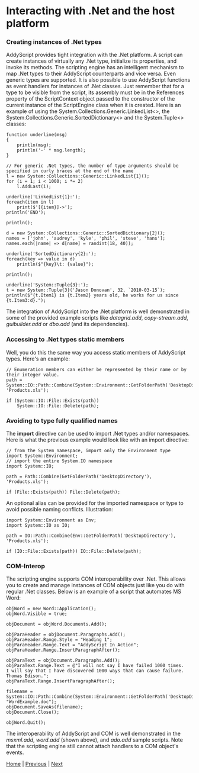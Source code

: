 # Interacting with .Net and the host platform

### Creating instances of .Net types

AddyScript provides tight integration with the .Net platform. A script can create instances of virtually any .Net type, initialize its properties, and invoke its methods. The scripting engine has an intelligent mechanism to map .Net types to their AddyScript counterparts and vice versa. Even generic types are supported. It is also possible to use AddyScript functions as event handlers for instances of .Net classes. Just remember that for a type to be visible from the script, its assembly must be in the References property of the ScriptContext object passed to the constructor of the current instance of the ScriptEngine class when it is created. Here is an example of using the System.Collections.Generic.LinkedList<>, the System.Collections.Generic.SortedDictionary<> and the System.Tuple<> classes:

```JS
function underline(msg)
{
    println(msg);
    println('-' * msg.length);
}

// For generic .Net types, the number of type arguments should be specified in curly braces at the end of the name
l = new System::Collections::Generic::LinkedList{1}();
for (i = 1; i < 1000; i *= 2)
    l.AddLast(i);

underline('LinkedList{1}:');
foreach(item in l)
    print($'[{item}]->');
println('END');

println();

d = new System::Collections::Generic::SortedDictionary{2}();
names = ['john', 'audrey', 'kyle', 'phil', 'steve', 'hans'];
names.each(|name| => d[name] = randint(18, 40));

underline('SortedDictionary{2}:');
foreach(key => value in d)
    println($"{key}\t: {value}");

println();

underline('System::Tuple{3}:');
t = new System::Tuple{3}('Jason Donovan', 32, `2010-03-15`);
println($"{t.Item1} is {t.Item2} years old, he works for us since {t.Item3:d}.");
```

The integration of AddyScript into the .Net platform is well demonstrated in some of the provided example scripts like _datagrid.add_, _copy-stream.add_, _guibuilder.add_ or _dbo.add_ (and its dependencies).

### Accessing to .Net types static members

Well, you do this the same way you access static members of AddyScript types. Here's an example:

```JS
// Enumeration members can either be represented by their name or by their integer value.
path = System::IO::Path::Combine(System::Environment::GetFolderPath('DesktopDirectory'), 'Products.xls');

if (System::IO::File::Exists(path))
    System::IO::File::Delete(path);
```

### Avoiding to type fully qualified names

The **import** directive can be used to import .Net types and/or namespaces. Here is what the previous example would look like with an import directive:

```JS
// from the System namespace, import only the Environment type
import System::Environment;
// import the entire System.IO namespace
import System::IO;

path = Path::Combine(GetFolderPath('DesktopDirectory'), 'Products.xls');

if (File::Exists(path)) File::Delete(path);
```

An optional alias can be provided for the imported namespace or type to avoid possible naming conflicts. Illustration:

```JS
import System::Environment as Env;
import System::IO as IO;

path = IO::Path::Combine(Env::GetFolderPath('DesktopDirectory'), 'Products.xls');

if (IO::File::Exists(path)) IO::File::Delete(path);
```

### COM-Interop

The scripting engine supports COM interoperability over .Net. This allows you to create and manage instances of COM objects just like you do with regular .Net classes. Below is an example of a script that automates MS Word:

```JS
objWord = new Word::Application();
objWord.Visible = true;

objDocument = objWord.Documents.Add();

objParaHeader = objDocument.Paragraphs.Add();
objParaHeader.Range.Style = "Heading 1";
objParaHeader.Range.Text = "AddyScript In Action";
objParaHeader.Range.InsertParagraphAfter();

objParaText = objDocument.Paragraphs.Add();
objParaText.Range.Text = @"I will not say I have failed 1000 times.
I will say that I have discovered 1000 ways that can cause failure.
Thomas Edison.";
objParaText.Range.InsertParagraphAfter();

filename = System::IO::Path::Combine(System::Environment::GetFolderPath('DesktopDirectory'), "WordExample.doc");
objDocument.SaveAs(filename);
objDocument.Close();

objWord.Quit();
```

The interoperability of AddyScript and COM is well demonstrated in the _msxml.add_, _word.add_ (shown above), and _ado.add_ sample scripts. Note that the scripting engine still cannot attach handlers to a COM object's events.

[Home](README.md) | [Previous](introspection.md) | [Next](exceptions.md)